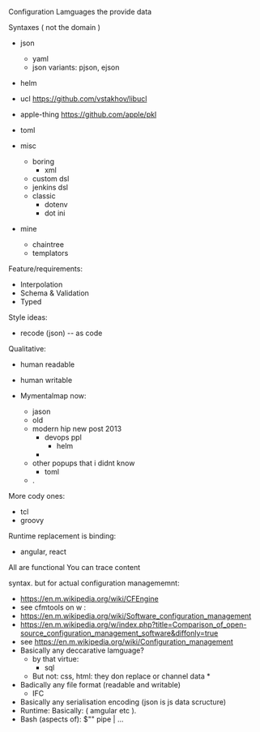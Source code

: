 Configuration Lamguages the provide data

Syntaxes ( not the domain )

* json
    * yaml
    * json variants: pjson, ejson

* helm
* ucl https://github.com/vstakhov/libucl
* apple-thing https://github.com/apple/pkl
* toml
* misc
    * boring
        * xml
    * custom dsl
    * jenkins dsl
    * classic
        * dotenv
        * dot ini
* mine
    * chaintree
    * templators

Feature/requirements:
* Interpolation
* Schema & Validation
* Typed

Style ideas:
* recode (json) -- as code

Qualitative:
* human readable
* human writable

* Mymentalmap now:
    * jason
    * old
    * modern hip new post 2013
        * devops ppl
            * helm
        * 
    * other popups that i didnt know
        * toml
    * .


More cody ones:
* tcl
* groovy

Runtime replacement is binding:
* angular, react

All are functional
You can trace content


syntax. but for actual configuration managememnt:
* https://en.m.wikipedia.org/wiki/CFEngine
* see cfmtools on w :
* https://en.m.wikipedia.org/wiki/Software_configuration_management
* https://en.m.wikipedia.org/w/index.php?title=Comparison_of_open-source_configuration_management_software&diffonly=true
* see https://en.m.wikipedia.org/wiki/Configuration_management
* Basically any deccarative lamguage?
    * by that virtue:
        * sql
    * But not: css, html: they don replace or channel data
        * 
* Badically any file format (readable and writable)
    * IFC
* Basically any serialisation encoding (json is js data scructure)
* Runtime: Basically: ( amgular etc ).
* Bash (aspects of): $"" pipe | ...
